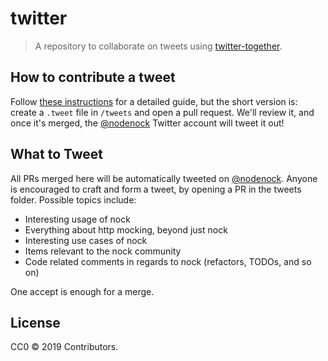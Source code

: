 # twitter
> A repository to collaborate on tweets using [twitter-together](https://github.com/gr2m/twitter-together).

## How to contribute a tweet

Follow [these instructions](./tweets) for a detailed guide, but the short version is: create a `.tweet` file in `/tweets` and open a pull request. We'll review it, and once it's merged, the [@nodenock](https://twitter.com/ProbotTheRobot) Twitter account will tweet it out!

## What to Tweet

All PRs merged here will be automatically tweeted on [@nodenock](http://twitter.com/nodenock). Anyone is encouraged to craft and form a tweet, by opening a PR in the tweets folder. Possible topics include:

- Interesting usage of nock
- Everything about http mocking, beyond just nock
- Interesting use cases of nock
- Items relevant to the nock community
- Code related comments in regards to nock (refactors, TODOs, and so on)

One accept is enough for a merge.

## License

CC0 © 2019 Contributors.
